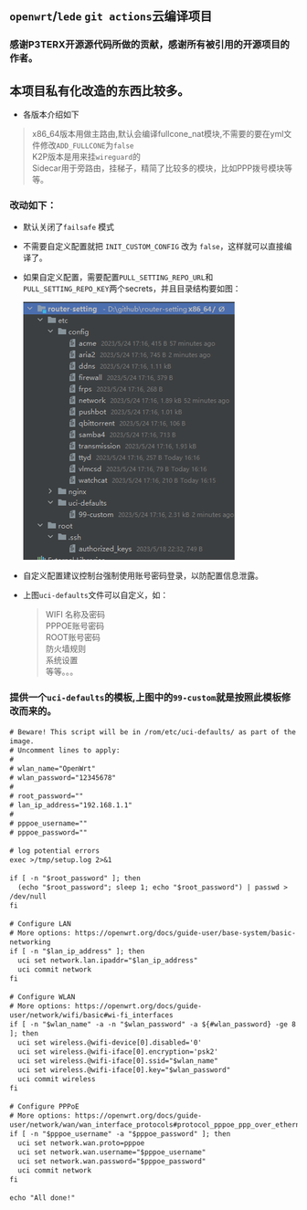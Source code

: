 ## `openwrt`/`lede` `git actions`云编译项目
### 感谢P3TERX开源源代码所做的贡献，感谢所有被引用的开源项目的作者。

## 本项目私有化改造的东西比较多。
- 各版本介绍如下
> x86_64版本用做主路由,默认会编译fullcone_nat模块,不需要的要在yml文件修改`ADD_FULLCONE`为`false`       
> K2P版本是用来挂`wireguard`的   
>Sidecar用于旁路由，挂梯子，精简了比较多的模块，比如PPP拨号模块等等。
   

### 改动如下：
- 默认关闭了`failsafe` 模式
- 不需要自定义配置就把 `INIT_CUSTOM_CONFIG` 改为 `false`，这样就可以直接编译了。
- 如果自定义配置，需要配置`PULL_SETTING_REPO_URL`和 `PULL_SETTING_REPO_KEY`两个secrets，并且目录结构要如图：       
   
  ![目录](/img/目录结构.png "目录结构")
     
- 自定义配置建议控制台强制使用账号密码登录，以防配置信息泄露。
- 上图`uci-defaults`文件可以自定义，如：
  > WIFI 名称及密码  
  > PPPOE账号密码    
  > ROOT账号密码   
  > 防火墙规则  
  > 系统设置   
  > 等等。。。  

### 提供一个`uci-defaults`的模板,上图中的`99-custom`就是按照此模板修改而来的。
```text
# Beware! This script will be in /rom/etc/uci-defaults/ as part of the image.
# Uncomment lines to apply:
#
# wlan_name="OpenWrt"
# wlan_password="12345678"
#
# root_password=""
# lan_ip_address="192.168.1.1"
#
# pppoe_username=""
# pppoe_password=""

# log potential errors
exec >/tmp/setup.log 2>&1

if [ -n "$root_password" ]; then
  (echo "$root_password"; sleep 1; echo "$root_password") | passwd > /dev/null
fi

# Configure LAN
# More options: https://openwrt.org/docs/guide-user/base-system/basic-networking
if [ -n "$lan_ip_address" ]; then
  uci set network.lan.ipaddr="$lan_ip_address"
  uci commit network
fi

# Configure WLAN
# More options: https://openwrt.org/docs/guide-user/network/wifi/basic#wi-fi_interfaces
if [ -n "$wlan_name" -a -n "$wlan_password" -a ${#wlan_password} -ge 8 ]; then
  uci set wireless.@wifi-device[0].disabled='0'
  uci set wireless.@wifi-iface[0].encryption='psk2'
  uci set wireless.@wifi-iface[0].ssid="$wlan_name"
  uci set wireless.@wifi-iface[0].key="$wlan_password"
  uci commit wireless
fi

# Configure PPPoE
# More options: https://openwrt.org/docs/guide-user/network/wan/wan_interface_protocols#protocol_pppoe_ppp_over_ethernet
if [ -n "$pppoe_username" -a "$pppoe_password" ]; then
  uci set network.wan.proto=pppoe
  uci set network.wan.username="$pppoe_username"
  uci set network.wan.password="$pppoe_password"
  uci commit network
fi

echo "All done!"

```

